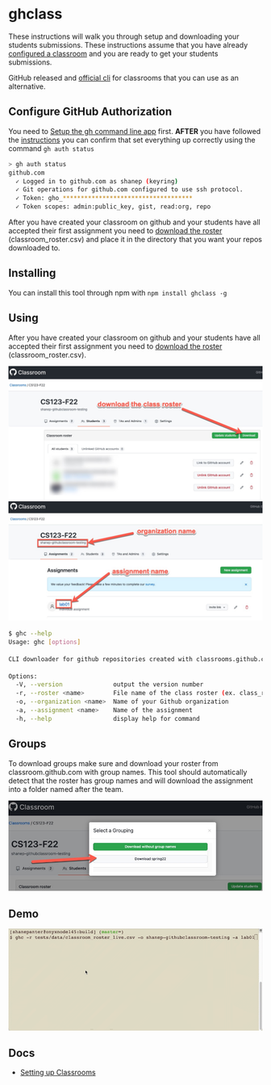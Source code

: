 # ghclass

These instructions will walk you through setup and downloading your students submissions.
These instructions assume that you have already [configured a classroom](https://shanepanter.com/teaching/github-classroom-setup.html) and you are ready to get your students submissions.

GitHub released and [official cli](https://github.com/github/gh-classroom) for classrooms that you can use as an alternative.

## Configure GitHub Authorization

You need to [Setup the gh command line app](https://shanepanter.com/cs155/configure-github.html) first. **AFTER** you have followed the [instructions](https://shanepanter.com/cs155/configure-github.html) you can confirm that set everything up correctly using the command `gh auth status`

```bash
> gh auth status
github.com
  ✓ Logged in to github.com as shanep (keyring)
  ✓ Git operations for github.com configured to use ssh protocol.
  ✓ Token: gho_************************************
  ✓ Token scopes: admin:public_key, gist, read:org, repo
```

After you have created your classroom on github and your students have all
accepted their first assignment you need to [download the
roster](https://docs.github.com/en/education/manage-coursework-with-github-classroom/teach-with-github-classroom/manage-classrooms#about-classroom-rosters)
(classroom_roster.csv) and place it in the directory that you want your repos
downloaded to.

## Installing

You can install this tool through npm with `npm install ghclass -g`

## Using

After you have created your classroom on github and your students have all accepted their
first assignment you need to [download the roster](https://docs.github.com/en/education/manage-coursework-with-github-classroom/teach-with-github-classroom/manage-classrooms#about-classroom-rosters) (classroom_roster.csv).

![class roster image](img/class-roster.jpg)
![assignment and org](img/assignment-org.jpg)

``` bash
$ ghc --help
Usage: ghc [options]

CLI downloader for github repositories created with classrooms.github.com

Options:
  -V, --version              output the version number
  -r, --roster <name>        File name of the class roster (ex. class_roster.csv)
  -o, --organization <name>  Name of your Github organization
  -a, --assignment <name>    Name of the assignment
  -h, --help                 display help for command
```

## Groups

To download groups make sure and download your roster from classroom.github.com with group names.
This tool should automatically detect that the roster has group names and will download the
assignment into a folder named after the team.

![group names](img/group-names.jpg)

## Demo

![demo](img/demo.gif)

## Docs

- [Setting up Classrooms](https://shanepanter.com/teaching/github-classroom-instructor.html)
